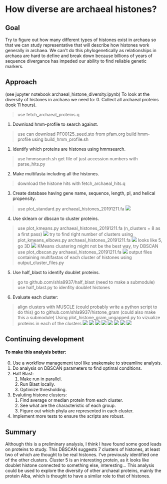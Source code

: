 # How diverse are archaeal histones?
## Goal
Try to figure out how many different types of histones exist in archaea so that we can study representative that will describe how histones work generally in archaea. We can't do this phylogenetically as relationships in archaea are hard to define and break down because billions of years of sequence divergance has impeded our ability to find reliable genetic markers.
## Approach 
(see jupyter notebook archaeal_histone_diversity.ipynb)
To look at the diversity of histones in archaea we need to:
0. Collect all archaeal proteins (took 11 hours).
>use fetch_archaeal_proteins.q
1. Download hmm-profile to search against.
>use can download PF00125_seed.sto from pfam.org
build hmm-profile using build_hmm_profile.sh
1. Identify which proteins are histones using hmmsearch.
>use hmmsearch.sh
>get file of just accession numbers with parse_hits.py
2. Make multifasta including all the histones.
>download the histone hits with fetch_archaeal_hits.q
3. Create database having gene name, sequence, length, pI, and helical propensity.
>use plot_standard.py archaeal_histones_20191211.fa
![](standard.png)
4. Use sklearn or dbscan to cluster proteins.
>use plot_kmeans.py archaeal_histones_20191211.fa
(n_clusters = 8 as a first pass)
![](kmeans_first_pass.png)
>try to find right number of clusters using plot_kmeans_elbows.py archaeal_histones_20191211.fa
![](kmeans_elbows.png)
>looks like 5, go 3D 
![](kmeans_5_clusters.png)
>KMeans clustering might not be the best way, try DBSCAN
>use plot_dbscan.py archaeal_histones_20191211.fa
![](even_better_DB.png)
>output files containing multifastas of each cluster of histones using output_cluster_files.py
5. Use half_blast to identify doublet proteins.
>go to github.com/shla9937/half_blast (need to make a submodule)
>use half_blast.py to idenfity doublet histones
6. Evaluate each cluster:
>align clusters with MUSCLE (could probably write a python script to do this)
>go to github.com/shla9937/histone_gram (could also make this a submodule)
>Using plot_histone_gram_ungapped.py to vizualize proteins in each of the clusters
![](conservation_0.png)
![](conservation_1.png)
![](conservation_2.png)
![](conservation_3.png)
![](conservation_4.png)
![](conservation_5.png)
![](conservation_6.png)
![](conservation_null.png)

## Continuing development
#### To make this analysis better:
0. Use a workflow management tool like snakemake to streamline analysis.
1. Do analysis on DBSCAN parameters to find optimal conditions.
2. Half Blast:
    1. Make run in parallel.
    2. Run Blast locally.
    3. Optimize thresholding.
3. Evaluting histone clusters:
    1. Find average or median protein from each cluster.
    2. See what are the characteristic of each group.
    3. Figure out which phyla are represented in each cluster.
4. Implement more tests to ensure the scripts are robust.
    
## Summary
Although this is a preliminary analysis, I think I have found some good leads on proteins to study. This DBSCAN suggests 7 clusters of histones, at least two of which are thought to be real histones. I've previously identified one of the other clusters. Cluster 5 is an interesting protein, as it looks like doublet histone connected to something else, interesting... This analysis could be used to explore the diversity of other archaeal proteins, mainly the protein Alba, which is thought to have a similar role to that of histones.

